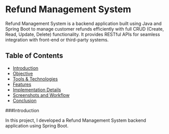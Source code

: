 # Refund Management System

Refund Management System is a backend application built using Java and Spring Boot to manage customer refunds efficiently with full CRUD (Create, Read, Update, Delete) functionality. It provides RESTful APIs for seamless integration with front-end or third-party systems.

## Table of Contents

- [Introduction](##Introduction)
- [Objective](##Objective)
- [Tools & Technologies](##Tools-&-Technologies)
- [Features](##Features)
- [Implementation Details](##Implementation-Details)
- [Screenshots and Workflow](##Screenshots-and-Workflow)
- [Conclusion](##Conclusion)

###Introduction

In this project, I developed a Refund Management System backend application using Spring Boot.
